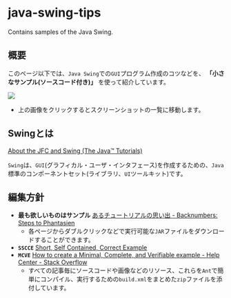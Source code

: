 java-swing-tips
===============

Contains samples of the Java Swing.

概要
---------------
このページ以下では、`Java Swing`での`GUI`プログラム作成のコツなどを、 **「小さなサンプル(ソースコード付き)」** を使って紹介しています。

<a href="https://picasaweb.google.com/at.terai/JavaSwingTips02"><img src="http://lh3.ggpht.com/_9Z4BYR88imo/TQslJy3MxYI/AAAAAAAAAts/xrxOCvbp-0A/s800/screenshots.png" /></a>
- 上の画像をクリックするとスクリーンショットの一覧に移動します。

Swingとは
---------------
[About the JFC and Swing (The Java™ Tutorials)][0]

`Swing`は、`GUI`(グラフィカル・ユーザ・インタフェース)を作成するための、`Java`標準のコンポーネントセット(ライブラリ、`UI`ツールキット)です。

編集方針
---------------
- **最も欲しいものはサンプル** [あるチュートリアルの思い出 - Backnumbers: Steps to Phantasien][1]
    - 各ページからダブルクリックなどで実行可能な`JAR`ファイルをダウンロードすることができます。
- **`SSCCE`** [Short, Self Contained, Correct Example][2]
- **`MCVE`** [How to create a Minimal, Complete, and Verifiable example - Help Center - Stack Overflow][3]
    - すべての記事毎にソースコードや画像などのリソース、これらを`Ant`で簡単にコンパイル、実行するための`build.xml`をまとめた`zip`ファイルを添付しています。

[0]: http://docs.oracle.com/javase/tutorial/uiswing/start/about.html
[1]: http://steps.dodgson.org/bn/2007/07/06/
[2]: http://sscce.org/
[3]: http://stackoverflow.com/help/mcve
